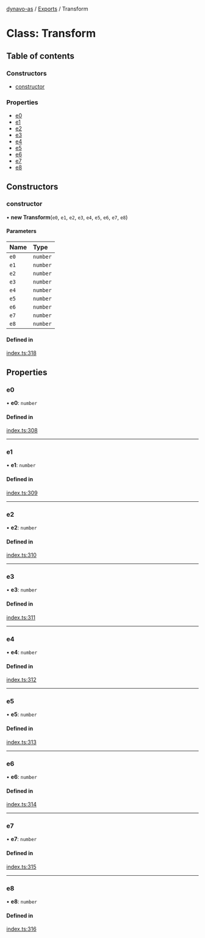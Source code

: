[dynavo-as](../README.md) / [Exports](../modules.md) / Transform

# Class: Transform

## Table of contents

### Constructors

- [constructor](Transform.md#constructor)

### Properties

- [e0](Transform.md#e0)
- [e1](Transform.md#e1)
- [e2](Transform.md#e2)
- [e3](Transform.md#e3)
- [e4](Transform.md#e4)
- [e5](Transform.md#e5)
- [e6](Transform.md#e6)
- [e7](Transform.md#e7)
- [e8](Transform.md#e8)

## Constructors

### constructor

• **new Transform**(`e0`, `e1`, `e2`, `e3`, `e4`, `e5`, `e6`, `e7`, `e8`)

#### Parameters

| Name | Type |
| :------ | :------ |
| `e0` | `number` |
| `e1` | `number` |
| `e2` | `number` |
| `e3` | `number` |
| `e4` | `number` |
| `e5` | `number` |
| `e6` | `number` |
| `e7` | `number` |
| `e8` | `number` |

#### Defined in

[index.ts:318](https://github.com/dynavolabs/dynavo-as/blob/bdc283e/assembly/index.ts#L318)

## Properties

### e0

• **e0**: `number`

#### Defined in

[index.ts:308](https://github.com/dynavolabs/dynavo-as/blob/bdc283e/assembly/index.ts#L308)

___

### e1

• **e1**: `number`

#### Defined in

[index.ts:309](https://github.com/dynavolabs/dynavo-as/blob/bdc283e/assembly/index.ts#L309)

___

### e2

• **e2**: `number`

#### Defined in

[index.ts:310](https://github.com/dynavolabs/dynavo-as/blob/bdc283e/assembly/index.ts#L310)

___

### e3

• **e3**: `number`

#### Defined in

[index.ts:311](https://github.com/dynavolabs/dynavo-as/blob/bdc283e/assembly/index.ts#L311)

___

### e4

• **e4**: `number`

#### Defined in

[index.ts:312](https://github.com/dynavolabs/dynavo-as/blob/bdc283e/assembly/index.ts#L312)

___

### e5

• **e5**: `number`

#### Defined in

[index.ts:313](https://github.com/dynavolabs/dynavo-as/blob/bdc283e/assembly/index.ts#L313)

___

### e6

• **e6**: `number`

#### Defined in

[index.ts:314](https://github.com/dynavolabs/dynavo-as/blob/bdc283e/assembly/index.ts#L314)

___

### e7

• **e7**: `number`

#### Defined in

[index.ts:315](https://github.com/dynavolabs/dynavo-as/blob/bdc283e/assembly/index.ts#L315)

___

### e8

• **e8**: `number`

#### Defined in

[index.ts:316](https://github.com/dynavolabs/dynavo-as/blob/bdc283e/assembly/index.ts#L316)
